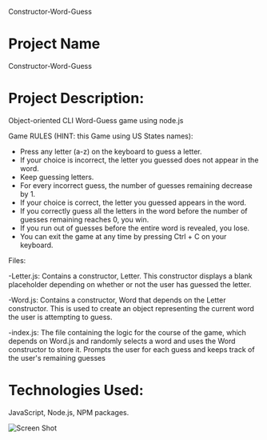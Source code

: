 Constructor-Word-Guess

# Project Name

Constructor-Word-Guess

# Project Description:

Object-oriented CLI Word-Guess game using node.js

  Game RULES (HINT: this Game using US States names): 
  - Press any letter (a-z) on the keyboard to guess a letter.
  - If your choice is incorrect, the letter you guessed does not appear in the word.
  - Keep guessing letters.
  - For every incorrect guess, the number of guesses remaining decrease by 1.
  - If your choice is correct, the letter you guessed appears in the word.
  - If you correctly guess all the letters in the word before the number of guesses remaining reaches 0, you win.
  - If you run out of guesses before the entire word is revealed, you lose.
  - You can exit the game at any time by pressing Ctrl + C on your keyboard.
  
 Files: 

-Letter.js: Contains a constructor, Letter. This constructor displays a blank placeholder depending on whether or not the user has guessed the letter.

-Word.js: Contains a constructor, Word that depends on the Letter constructor. This is used to create an object representing the current word the user is attempting to guess.

-index.js: The file containing the logic for the course of the game, which depends on Word.js and randomly selects a word and uses the Word constructor to store it. Prompts the user for each guess and keeps track of the user's remaining guesses

# Technologies Used: 

JavaScript, Node.js, NPM packages. 


![Screen Shot](https://github.com/dinaizida/Constructor-Word-Guess/blob/master/assets/images/....png)
